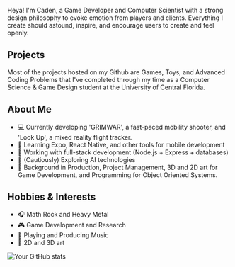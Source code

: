 Heya! I'm Caden, a Game Developer and Computer Scientist with a strong design philosophy to evoke emotion from players and clients. Everything I create should astound, inspire, and encourage users to create and feel openly. 

## Projects

Most of the projects hosted on my Github are Games, Toys, and Advanced Coding Problems that I've completed through my time as a Computer Science & Game Design student at the University of Central Florida. 

## About Me

* 💻 Currently developing 'GRIMWAR', a fast-paced mobility shooter, and 'Look Up', a mixed reality flight tracker.
* 🌱 Learning Expo, React Native, and other tools for mobile development
* 🎯 Working with full-stack development (Node.js + Express + databases)
* 🤖 (Cautiously) Exploring AI technologies
* 🎨 Background in Production, Project Management, 3D and 2D art for Game Development, and Programming for Object Oriented Systems.

## Hobbies & Interests

* 🎧 Math Rock and Heavy Metal
* 🎮 Game Development and Research
* 🎸 Playing and Producing Music
* 🎨 2D and 3D art

![Your GitHub stats](https://github-readme-stats.vercel.app/api?username=c4den&show_icons=true&theme=vue-dark)
